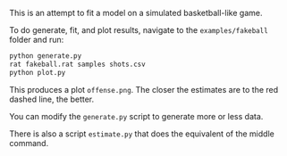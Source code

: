 This is an attempt to fit a model on a simulated basketball-like game.

To do generate, fit, and plot results, navigate to the `examples/fakeball` folder and run:

```bash
python generate.py
rat fakeball.rat samples shots.csv
python plot.py
```

This produces a plot `offense.png`. The closer the estimates are to the red dashed line, the
better.

You can modify the `generate.py` script to generate more or less data.

There is also a script `estimate.py` that does the equivalent of the middle command.